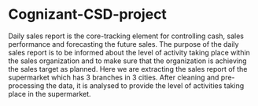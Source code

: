 # Cognizant-CSD-project
Daily sales report is the core-tracking element for controlling cash, sales performance and forecasting the future sales. The purpose of the daily sales report is to be informed about the level of activity taking place within the sales organization and to make sure that the organization is achieving the sales target as planned. 
Here we are extracting the sales report of the supermarket which has 3 branches in 3 cities. After cleaning and pre-processing the data, it is analysed  to provide the level of activities taking place in the supermarket. 
